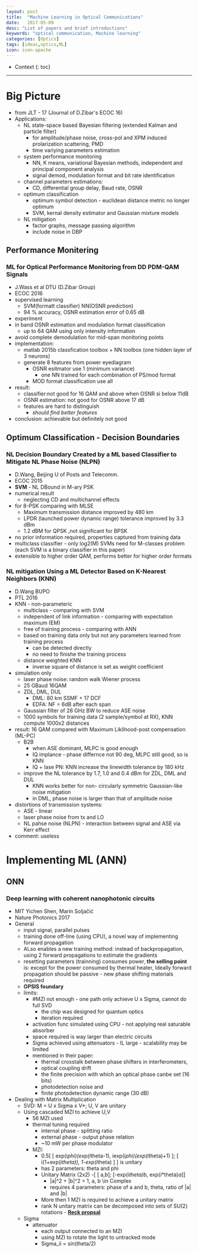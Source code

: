 ```yaml
---
layout: post
title:  "Machine Learning in Optical Communications"
date:   2017-05-09
desc: "List of papers and brief introductions"
keywords: "optical communication, Machine learning"
categories: [Optics]
tags: [ideas,optics,ML]
icon: icon-apache
---
```


* Context
{: toc}
---
# Big Picture
- from JLT - 17 (Journal of D.Zibar's ECOC 16)
- Applications:
    - NL state-space based Bayesian filtering (extended Kalman and particle filter)
        - for amplitude/phase noise, cross-pol and XPM induced prolarization scattering, PMD
        - time variying parameters estimation
    - system performance monitoring
        - NN, K means, variational Bayesian methods, independent and principal component analysis
        - signal demod, modulation format and bit rate identification
    - channel parameters estimations:
        - CD, differential group delay, Baud rate, OSNR
    - optimum classification
        - optimum symbol detection - euclidean distance metric no longer optimum
        - SVM, kernal density estimator and Gaussian mixture models
    - NL mitigation
        - factor graphs, message passing algorithm
        - include noise in DBP


## Performance Monitering
### ML for Optical Performance Monitoring from DD PDM-QAM Signals
- J.Wass et al DTU (D.Zibar Group)
- ECOC 2016
- supervised learning
    - SVM(formatt classifier) NN(OSNR prediction)
    - 94 % accuracy, OSNR estimation error of 0.65 dB
- experiment
- in band OSNR estimation and modulation format classification
    - up to 64 QAM using only intensity information
- avoid complete demodulation for mid-span monitoring points
- implementation:
    - matlab 2015b classfication toolbox + NN toolbox (one hidden layer of 3 neurons)
    - generate 8 features from power eyediagram
        - OSNR esitmator use 1 (minimum variance)
            - one NN trained for each combination of PS/mod format
        - MOD format classification use all
- result:
    - classifier:not good for 16 QAM and above when OSNR si below 11dB 
    - OSNR estimation: not good for OSNR above 17 dB 
    - features are hard to distinguish 
        - _should find better features_
- conclusion: achievable but definitely not good

## Optimum Classification - Decision Boundaries        
### NL Decision Boundary Created by a ML based Classifier to Mitigate NL Phase Noise (NLPN)
- D.Wang, Beijing U of Posts and Telecomm.
- ECOC 2015
- **SVM** - NL DBound in M-ary PSK 
- numerical result
    - neglecting CD and multichannel effects
- for 8-PSK comparing with MLSE
    - Maximum transmission distance improved by 480 km
    - LPDR (launched power dynamic range) tolerance improved by 3.3 dBm 
    - 1.2 dBM for QPSK ,not significant for BPSK
- no prior information required, properties captured from training data
- multiclass classifier - only log2(M) SVMs need for M-classes problem (each SVM is a binary classifier in this paper)
- extensible to higher order QAM, performs better for higher order formats

### NL mitigation Using a ML Detector Based on K-Nearest Neighbors (KNN)
- D.Wang BUPO
- PTL 2016
- KNN - non-parameteric 
    - multiclass - comparing with SVM
    - independent of link information - comparing with expectation maximum (EM)
    - free of training process - comparing with ANN
    - based on training data only but not any parameters learned from training process 
        - can be detected directly
        - no need to finishe the training process
    - distance weighted KNN
        - inverse square of distance is set as weight coefficient
- simulation only
    - laser phase noise: random walk Wiener process
    - 25 GBaud 16QAM
    - ZDL, DML, DUL 
        - DML: 80 km SSMF + 17 DCF
        - EDFA: NF = 6dB after each span
    - Gaussian filter of 28 GHz BW to reduce ASE noise  
    - 1000 symbols for training data (2 sample/symbol at RX), KNN compute 1000x2 distances
- result: 16 QAM compared with Maximum Liklihood-post compensation (ML-PC) 
    - B2B
        - when ASE dominant, MLPC is good enough
        - IQ implance - phase differnce not 90 deg, MLPC still good, so is KNN
        - IQ + lase PN: KNN increase the linewidth tolerance by 180 kHz
    - improve the NL tolerance by 1.7, 1.0 and 0.4 dBm for ZDL, DML and DUL
        - KNN works better for non- circularly symmetric Gaussian-like noise mitigation
        - in DML, phase noise is larger than that of amplitude noise
- distortions of transmission systems:
    - ASE - linear
    - laser phase noise from tx and LO
    - NL pahse noise (NLPN) - interaction between signal and ASE via Kerr effect  
- comment: useless


# Implementing ML (ANN) 
## ONN
### Deep learning with coherent nanophotonic circuits
- MIT Yichen Shen, Marin Soljačić
- Nature Photonics  2017
- General
    - input signal, parallel pulses
    - training done off-line (using CPU), a novel way of implementing forward propagation
    - ALso enables a new training method: instead of backpropagation, using 2 forward propagations to estimate the gradients
    - resetting parameters (trainning) consumes power, **the selling point** is: except for the power consumed by thermal heater, Ideally forward propagation should be passive - new phase shifting materials required
    - **OPSIS foundary**
    - limits:
        - #MZI not enough - one path only achieve U x Sigma, cannot do full SVD
            - the chip was designed for quantum optics
            - iteration required
        - activation func simulated using CPU - not applying real saturable absorber
        - space required is way larger than electric circuits
        - Sigma achieved using attenuators - IL large - scalability may be limited
        - mentioned in their paper:
            - thermal crosstalk between phase shifters in interferometers, 
            - optical coupling drift
            - the finite precision with which an optical phase canbe set (16 bits)
            - photodetection noise and 
            - finite photodetection dynamic range (30 dB)
- Dealing with Matrix Multiplication
    - SVD: M = U x Sigma x V*; U, V are unitary
    - Using cascaded MZI to achieve U,V
        - 56 MZI used
        - thermal tuning required
            - internal phase - splitting ratio
            - external phase - output phase relation
            - ~10 mW per phase modulator
        - MZI: 
            - 0.5[ [ exp(i*phi)(exp(i*theta-1), iexp(i*phi)(exp(i*theta)+1) ];
                 [ i(1+exp(i*theta)), 1-exp(i*theta) ] ] 
                 is unitary
            - has 2 parameters: theta and phi
            - Unitary Matrix (2x2)
                -[ [ a,b]; [-exp(i*theta)b*,  exp(i*theta)*a*]]
                - |a|^2 + |b|^2 = 1, a, b \in Complex
                - requires 4 parameters: phase of a and b, theta, ratio of |a| and |b|
            - More then 1 MZI is required to achieve a unitary matrix
            - rank N unitary matrix can be decomposed into sets of SU(2) rotations - [__Reck propsal__][r1]
    - Sigma
        - attenuator
            - each output connected to an MZI
            - using MZI to rotate the light to untracked mode
            - Sigma_ii = sin(theta/2)





[r1]:(https://journals.aps.org/prl/pdf/10.1103/PhysRevLett.73.58)

<style>
.page-container {max-width: 1000px}
</style>
